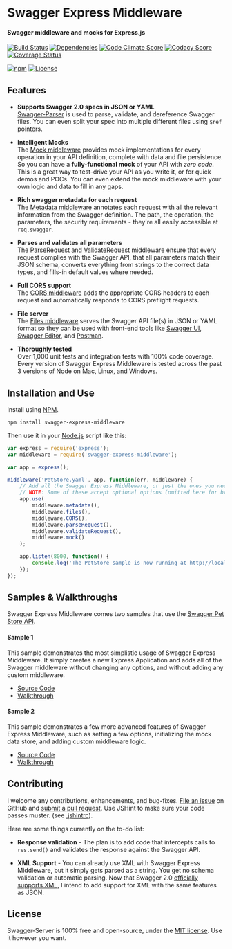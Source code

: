Swagger Express Middleware
============================
#### Swagger middleware and mocks for Express.js

[![Build Status](https://img.shields.io/travis/BigstickCarpet/swagger-express-middleware.svg)](https://travis-ci.org/BigstickCarpet/swagger-express-middleware)
[![Dependencies](https://img.shields.io/david/bigstickcarpet/swagger-express-middleware.svg)](https://david-dm.org/bigstickcarpet/swagger-express-middleware)
[![Code Climate Score](https://img.shields.io/codeclimate/github/BigstickCarpet/swagger-express-middleware.svg)](https://codeclimate.com/github/BigstickCarpet/swagger-express-middleware)
[![Codacy Score](http://img.shields.io/codacy/6d686f916836433b9c013379fbe1052c.svg)](https://www.codacy.com/public/jamesmessinger/swagger-express-middleware)
[![Coverage Status](https://img.shields.io/coveralls/BigstickCarpet/swagger-express-middleware.svg)](https://coveralls.io/r/BigstickCarpet/swagger-express-middleware)

[![npm](http://img.shields.io/npm/v/swagger-express-middleware.svg)](https://www.npmjs.com/package/swagger-express-middleware)
[![License](https://img.shields.io/npm/l/swagger-express-middleware.svg)](LICENSE)

Features
--------------------------
* __Supports Swagger 2.0 specs in JSON or YAML__ <br>
[Swagger-Parser](https://github.com/BigstickCarpet/swagger-parser) is used to parse, validate, and dereference Swagger files.  You can even split your spec into multiple different files using `$ref` pointers. 

* __Intelligent Mocks__<br>
The [Mock middleware](https://github.com/BigstickCarpet/swagger-express-middleware/blob/master/docs/mock.md) provides mock implementations for every operation in your API definition, complete with data and file persistence.  So you can have a __fully-functional mock__ of your API with *zero code*.  This is a great way to test-drive your API as you write it, or for quick demos and POCs.  You can even extend the mock middleware with your own logic and data to fill in any gaps.

* __Rich swagger metadata for each request__<br>
The [Metadata middleware](https://github.com/BigstickCarpet/swagger-express-middleware/blob/master/docs/metadata.md) annotates each request with all the relevant information from the Swagger definition.  The path, the operation, the parameters, the security requirements - they're all easily accessible at `req.swagger`.

* __Parses and validates all parameters__<br>
The [ParseRequest](https://github.com/BigstickCarpet/swagger-express-middleware/blob/master/docs/parseRequest.md) and [ValidateRequest](https://github.com/BigstickCarpet/swagger-express-middleware/blob/master/docs/validateRequest.md) middleware ensure that every request complies with the Swagger API, that all parameters match their JSON schema, converts everything from strings to the correct data types, and fills-in default values where needed.

* __Full CORS support__<br>
The [CORS middleware](https://github.com/BigstickCarpet/swagger-express-middleware/blob/master/docs/CORS.md) adds the appropriate CORS headers to each request and automatically responds to CORS preflight requests.

* __File server__<br>
The [Files middleware](https://github.com/BigstickCarpet/swagger-express-middleware/blob/master/docs/files.md) serves the Swagger API file(s) in JSON or YAML format so they can be used with front-end tools like [Swagger UI](http://www.swagger.io), [Swagger Editor](http://editor.swagger.io), and [Postman](http://getpostman.com).

* __Thoroughly tested__<br>
Over 1,000 unit tests and integration tests with 100% code coverage.  Every version of Swagger Express Middleware is tested across the past 3 versions of Node on Mac, Linux, and Windows.


Installation and Use
--------------------------
Install using [NPM](https://docs.npmjs.com/getting-started/what-is-npm).

````bash
npm install swagger-express-middleware
````
Then use it in your [Node.js](http://nodejs.org/) script like this: 

````javascript
var express = require('express');
var middleware = require('swagger-express-middleware');

var app = express();

middleware('PetStore.yaml', app, function(err, middleware) {
    // Add all the Swagger Express Middleware, or just the ones you need.
    // NOTE: Some of these accept optional options (omitted here for brevity)
    app.use(
        middleware.metadata(),
        middleware.files(),
        middleware.CORS(),
        middleware.parseRequest(),
        middleware.validateRequest(),
        middleware.mock()
    );

    app.listen(8000, function() {
        console.log('The PetStore sample is now running at http://localhost:8000');
    });
});
````

Samples & Walkthroughs
--------------------------
Swagger Express Middleware comes two samples that use the [Swagger Pet Store API](https://github.com/BigstickCarpet/swagger-express-middleware/blob/master/samples/PetStore.yaml).

#### Sample 1
This sample demonstrates the most simplistic usage of Swagger Express Middleware. It simply creates a new Express Application and adds all of the Swagger middleware without changing any options, and without adding any custom middleware.

* [Source Code](https://github.com/BigstickCarpet/swagger-express-middleware/blob/master/samples/sample1.js)
* [Walkthrough](https://github.com/BigstickCarpet/swagger-express-middleware/blob/master/docs/samples/walkthrough1.md)


#### Sample 2
This sample demonstrates a few more advanced features of Swagger Express Middleware, such as setting a few options, initializing the mock data store, and adding custom middleware logic.

* [Source Code](https://github.com/BigstickCarpet/swagger-express-middleware/blob/master/samples/sample2.js)
* [Walkthrough](https://github.com/BigstickCarpet/swagger-express-middleware/blob/master/docs/samples/walkthrough2.md)


Contributing
--------------------------
I welcome any contributions, enhancements, and bug-fixes.  [File an issue](https://github.com/BigstickCarpet/swagger-express-middleware/issues) on GitHub and [submit a pull request](https://github.com/BigstickCarpet/swagger-express-middleware/pulls).  Use JSHint to make sure your code passes muster.  (see [.jshintrc](.jshintrc)).

Here are some things currently on the to-do list:

* __Response validation__ - The plan is to add code that intercepts calls to `res.send()` and validates the response against the Swagger API.

* __XML Support__ - You can already use XML with Swagger Express Middleware, but it simply gets parsed as a string.  You get no schema validation or automatic parsing.  Now that Swagger 2.0 [officially supports XML](https://github.com/swagger-api/swagger-spec/blob/master/versions/2.0.md#xmlObject), I intend to add support for XML with the same features as JSON.


License
--------------------------
Swagger-Server is 100% free and open-source, under the [MIT license](LICENSE). Use it however you want.

